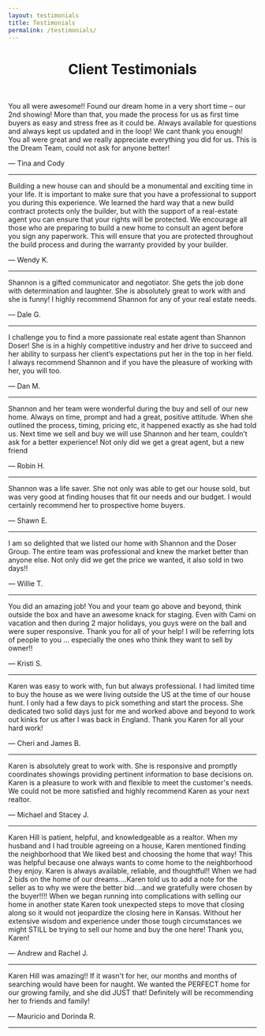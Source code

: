 ```yaml
---
layout: testimonials
title: Testimonials
permalink: /testimonials/
---
```

<h1 style="text-align:center;">Client Testimonials</h1>
<br>

<div class="client-testimonial">
<p class ="testimonial-text">
You all were awesome!! Found our dream home in a very short time – our 2nd showing! More than that, you made the process for us as first time buyers as easy and stress free as it could be. Always available for questions and always kept us updated and in the loop! We cant thank you enough!
You all were great and we really appreciate everything you did for us. This is the Dream Team, could not ask for anyone better!
</p>
<p class="testimonial-author">
— Tina and Cody
</p>
<hr>


<div class="client-testimonial">
<p class ="testimonial-text">
Building a new house can and should be a monumental and exciting time in your life. It is important to make sure that you have a professional to support you during this experience. We learned the hard way that a new build contract protects only the builder, but with the support of a real-estate agent you can ensure that your rights will be protected. We encourage all those who are preparing to build a new home to consult an agent before you sign any paperwork. This will ensure that you are protected throughout the build process and during the warranty provided by your builder.

</p>
<p class="testimonial-author">
— Wendy K.
</p>
<hr>


<div class="client-testimonial">
<p class ="testimonial-text">
Shannon is a gifted communicator and negotiator. She gets the job done with determination and laughter. She is absolutely great to work with and she is funny! I highly recommend Shannon for any of your real estate needs.
</p>
<p class="testimonial-author">
— Dale G.
</p>
<hr>


<div class="client-testimonial">
<p class ="testimonial-text">
I challenge you to find a more passionate real estate agent than Shannon Doser! She is in a highly competitive industry and her drive to succeed and her ability to surpass her client’s expectations put her in the top in her field. I always recommend Shannon and if you have the pleasure of working with her, you will too.
</p>
<p class="testimonial-author">
— Dan M.
</p>
<hr>


<div class="client-testimonial">
<p class ="testimonial-text">
Shannon and her team were wonderful during the buy and sell of our new home. Always on time, prompt and had a great, positive attitude. When she outlined the process, timing, pricing etc, it happened exactly as she had told us. Next time we sell and buy we will use Shannon and her team, couldn’t ask for a better experience! Not only did we get a great agent, but a new friend
</p>
<p class="testimonial-author">
— Robin H.
</p>
<hr>


<div class="client-testimonial">
<p class ="testimonial-text">
Shannon was a life saver. She not only was able to get our house sold, but was very good at finding houses that fit our needs and our budget. I would certainly recommend her to prospective home buyers.
</p>
<p class="testimonial-author">
— Shawn E.
</p>
<hr>


<div class="client-testimonial">
<p class ="testimonial-text">
I am so delighted that we listed our home with Shannon and the Doser Group. The entire team was professional and knew the market better than anyone else. Not only did we get the price we wanted, it also sold in two days!!
</p>
<p class="testimonial-author">
— Willie T.
</p>
<hr>


<div class="client-testimonial">
<p class ="testimonial-text">
You did an amazing job! You and your team go above and beyond, think outside the box and have an awesome knack for staging. Even with Cami on vacation and then during 2 major holidays, you guys were on the ball and were super responsive. Thank you for all of your help! I will be referring lots of people to you … especially the ones who think they want to sell by owner!!
</p>
<p class="testimonial-author">
— Kristi S.
</p>
<hr>


<div class="client-testimonial">
<p class ="testimonial-text">
Karen was easy to work with, fun but always professional.  I had limited time to buy the house as we were living outside the US at the time of our house hunt.  I only had a few days to pick something and start the process.  She dedicated two solid days just for me and worked above and beyond to work out kinks for us after I was back in England.   Thank you Karen for all your hard work!
</p>
<p class="testimonial-author">
— Cheri and James B.
</p>
<hr>


<div class="client-testimonial">
<p class ="testimonial-text">
Karen is absolutely great to work with.  She is responsive and promptly coordinates showings providing pertinent information to base decisions on.  Karen is a pleasure to work with and flexible to meet the customer's needs.   We could not be more satisfied and highly recommend  Karen as your next realtor.
</p>
<p class="testimonial-author">
— Michael and Stacey J.
</p>
<hr>


<div class="client-testimonial">
<p class ="testimonial-text">
Karen Hill is patient, helpful, and knowledgeable as a realtor. When my husband and I had trouble agreeing on a house, Karen mentioned finding the neighborhood that We liked best and choosing the home that way! This was helpful because one always wants to come home to the neighborhood they enjoy. Karen is always available, reliable, and thoughtful!! When we had 2 bids on the home of our dreams....Karen told us to add a note for the seller as to why we were the better bid....and we gratefully were chosen by the buyer!!!!  When we began running into complications with selling our home in another state Karen took unexpected steps to move that closing along so it would not jeopardize the closing here in Kansas. Without her extensive wisdom and experience under those tough circumstances we might STILL be trying to sell our home and buy the one here! Thank you, Karen!
</p>
<p class="testimonial-author">
— Andrew and Rachel J.
</p>
<hr>


<div class="client-testimonial">
<p class ="testimonial-text">
Karen Hill was amazing!! If it wasn't for her, our months and months of searching would have been for naught. We wanted the PERFECT home for our growing family, and she did JUST that! Definitely will be recommending her to friends and family!
</p>
<p class="testimonial-author">
— Mauricio and Dorinda R.
</p>
<hr>
